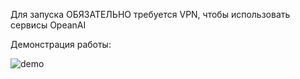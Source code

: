 Для запуска ОБЯЗАТЕЛЬНО требуется VPN, чтобы использовать сервисы OpeanAI

Демонстрация работы:

![demo](https://github.com/elvispresniy/xmashack2023/assets/129598369/f0975243-ebc5-4307-9d96-1fa17189ffc2)
